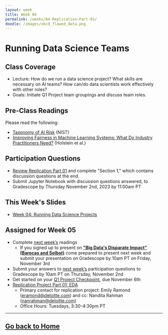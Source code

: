 ```yaml
---
layout: week
title: Week 04
permalink: /weeks/04-Replication-Part-01/
doodle: /images/xkcd_flawed_data.png
---
```


# Running Data Science Teams

## Class Coverage
* Lecture: How do we run a data science project? What skills are necessary on AI teams? How can/do data scientists work effectively with other roles? 
* Goals: Initiate Q1 Project team groupings and discuss team roles.

## Pre-Class Readings
Please read the following:
* [Taxonomy of AI Risk](https://www.nist.gov/system/files/documents/2021/10/15/taxonomy_AI_risks.pdf) (NIST)
* [Improving Fairness in Machine Learning Systems: What Do Industry Practitioners Need?](https://arxiv.org/pdf/1812.05239.pdf) (Holstein et al.)

## Participation Questions
* [Review Replication Part 01](https://github.com/deloitte-capstone/responsible-ai/blob/master/notes/week-04/replication-project-part-01-eda.ipynb) and complete "Section 1," which contains discussion questions at the end.
* Submit Jupyter Notebook with discussion questions answered, to Gradescope by Thursday November 2nd, 2023 by 11:00am PT
  
## This Week's Slides
* [Week 04: Running Data Science Projects](https://github.com/deloitte-capstone/responsible-ai/blob/0a2d3261e0a22867f81221bf7b0986d78d7b2a52/notes/week-04/Week-4-slides.pdf)
  
## Assigned for Week 05
* Complete [next week’s](https://deloitte-capstone.github.io/responsible-ai/weeks/05-AI-Regulations/) readings
    * If you signed up to present on [**"Big Data's Disparate Impact" (Barocas and Selbst)**](https://papers.ssrn.com/sol3/papers.cfm?abstract_id=2477899) come prepared to present next week and submit your presentation on Gradescope by 10am PT on Friday, November 3rd
* Submit your answers to [next week’s](https://deloitte-capstone.github.io/responsible-ai/weeks/05-AI-Regulations/) participation questions to Gradescope by 10am PT on Thursday, November 2nd
* Get started on your [Q1 Project Checkpoint](https://dsc-capstone.github.io/assignments/projects/q1/), due November 6th
* [Replication Project Part 01: EDA](https://github.com/deloitte-capstone/responsible-ai/blob/master/notes/week-04/replication-project-part-01-eda.ipynb)
  * Primary contact for replication project: Emily Ramond (eramond@deloitte.com) and cc: Nandita Rahman (nanrahman@deloitte.com)
  * Office Hours: Tuesdays, 3:30-4:30pm PT


---
[Go back to Home](https://deloitte-capstone.github.io/responsible-ai/)
---
